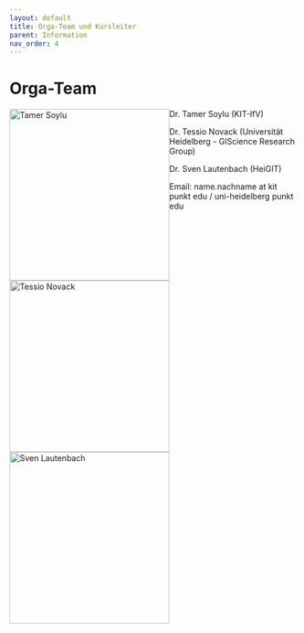 ```yaml
---
layout: default
title: Orga-Team und Kursleiter
parent: Information
nav_order: 4
---
```


# Orga-Team
<p>
<img src="https://raw.githubusercontent.com/heikalab/urbandatascience/main/images/soylu.jpg" alt="Tamer Soylu" style="float:left;  width:280px;height:300px;">
Dr. Tamer Soylu (KIT-IfV)

<p>
<img src="https://raw.githubusercontent.com/heikalab/urbandatascience/main/images/novack.png" alt="Tessio Novack" style="float:left; width:280px;height:300px;">
Dr. Tessio Novack (Universität Heidelberg - GIScience Research Group)

<p>
<img src="https://raw.githubusercontent.com/heikalab/urbandatascience/main/images/lautenbach.jpg" alt="Sven Lautenbach" style="float:left; width:280px;height:300px;">
Dr. Sven Lautenbach (HeiGIT)
</p> 

<p>Email: name.nachname at kit punkt edu / uni-heidelberg punkt edu </p>
